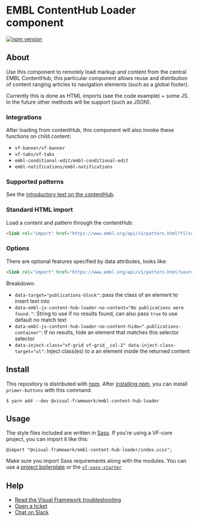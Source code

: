 # EMBL ContentHub Loader component

[![npm version](https://badge.fury.io/js/%40visual-framework%2Fembl-content-hub-loader.svg)](https://badge.fury.io/js/%40visual-framework%2Fembl-content-hub-loader)

## About

Use this component to remotely load markup and content from the central EMBL ContentHub, this particular component allows reuse and distribution of content ranging articles to navigation elements (such as a global footer).

Currently this is done as HTML imports (see the code example) + some JS. In the future other methods will be support (such as JSON).

### Integrations

After loading from contentHub, this component will also invoke these functions on child content:

- `vf-banner/vf-banner`
- `vf-tabs/vf-tabs`
- `embl-conditional-edit/embl-conditional-edit`
- `embl-notifications/embl-notifications`

### Supported patterns

See the [introductory text on the contentHub](https://content.embl.org/).

### Standard HTML import

Load a content and pattern through the contentHub:

```html
<link rel="import" href="https://www.embl.org/api/v1/pattern.html?filter-content-type=article&filter-id=580&pattern=node-body&source=contenthub" data-target="self" data-embl-js-content-hub-loader>
```

### Options

There are optional features specified by data attributes, looks like:

```html
<link rel="import" href="https://www.embl.org/api/v1/pattern.html?source=contenthub&pattern=embl-person-publications&limit=100&sort-field-value[changed]=DESC&orcid=0000-0002-2524-5026&source=contenthub" data-target="publications-block" data-embl-js-content-hub-loader-no-content="No publications were found." data-embl-js-content-hub-loader-no-content-hide=".publications-container" data-embl-js-content-hub-loader>
```

Breakdown:

- `data-target="publications-block"`: pass the class of an element to insert text into
- `data-embl-js-content-hub-loader-no-content="No publications were found."`: String to use if no results found, can also pass `true` to use default no match text
- `data-embl-js-content-hub-loader-no-content-hide=".publications-container"`: If no results, hide an element that matches this selector selector
- `data-inject-class="vf-grid vf-grid__col-2" data-inject-class-target="ul"`: Inject class(es) to a an element inside the returned content


## Install

This repository is distributed with [npm](https://www.npmjs.com/). After [installing npm](https://nodejs.org/), you can install `primer-buttons` with this command.

```
$ yarn add --dev @visual-framework/embl-content-hub-loader
```

## Usage

The style files included are written in [Sass](https://sass-lang.com/). If you're using a VF-core project, you can import it like this:

```
@import "@visual-framework/embl-content-hub-loader/index.scss";
```

Make sure you import Sass requirements along with the modules. You can use a [project boilerplate](https://visual-framework.github.io/vf-core/building/) or the [`vf-sass-starter`](https://visual-framework.github.io/vf-core/components/vf-sass-starter/)

## Help

- [Read the Visual Framework troubleshooting](https://visual-framework.github.io/vf-welcome/troubleshooting/)
- [Open a ticket](https://github.com/visual-framework/vf-core/issues)
- [Chat on Slack](https://join.slack.com/t/visual-framework/shared_invite/enQtNDAxNzY0NDg4NTY0LWFhMjEwNGY3ZTk3NWYxNWVjOWQ1ZWE4YjViZmY1YjBkMDQxMTNlNjQ0N2ZiMTQ1ZTZiMGM4NjU5Y2E0MjM3ZGQ)
